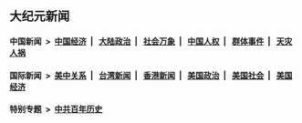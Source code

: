 ## 大纪元新闻

#### 中国新闻 &nbsp;>&nbsp; [中国经济](indexes/ncid283/README.md?06190445) &nbsp;| &nbsp; [大陆政治](indexes/ncid277/README.md?06190445) &nbsp;| &nbsp; [社会万象](indexes/ncid282/README.md?06190445) &nbsp;| &nbsp; [中国人权](indexes/ncid278/README.md?06190445) &nbsp;| &nbsp; [群体事件](indexes/ncid279/README.md?06190445) &nbsp;| &nbsp; [天灾人祸](indexes/ncid280/README.md?06190445)

#### 国际新闻 &nbsp;>&nbsp; [美中关系](indexes/nf1412576/README.md?06190445) &nbsp;| &nbsp; [台湾新闻](indexes/ncid1349361/README.md?06190445) &nbsp;| &nbsp; [香港新闻](indexes/ncid1349362/README.md?06190445) &nbsp;| &nbsp; [美国政治](indexes/ncid1078159/README.md?06190445) &nbsp;| &nbsp; [美国社会](indexes/ncid1078160/README.md?06190445) &nbsp;| &nbsp; [美国经济](indexes/ncid1078158/README.md?06190445)

#### 特别专题 &nbsp;>&nbsp; [中共百年历史](https://github.com/epoch-news/epoch-special/blob/master/README.md?06190445)  

